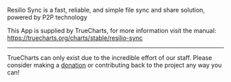 Resilio Sync is a fast, reliable, and simple file sync and share solution, powered by P2P technology

This App is supplied by TrueCharts, for more information visit the manual: https://truecharts.org/charts/stable/resilio-sync

---

TrueCharts can only exist due to the incredible effort of our staff.
Please consider making a [donation](https://truecharts.org/docs/about/sponsor) or contributing back to the project any way you can!
